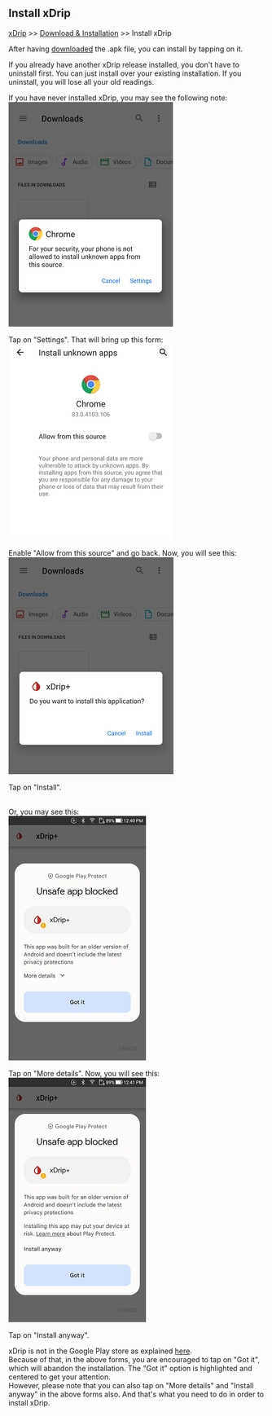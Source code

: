 ## Install xDrip  
[xDrip](../README.md) >> [Download & Installation](./Installation_page.md) >> Install xDrip  
  
After having [downloaded](./Download-xDrip) the .apk file, you can install by tapping on it.  
  
If you already have another xDrip release installed, you don't have to uninstall first.  You can just install over your existing installation.  If you uninstall, you will lose all your old readings.  
  
If you have never installed xDrip, you may see the following note:  
![](./images/InstallNotAllowed.png)  
  
Tap on "Settings".  That will bring up this form:  
![](./images/AllowFromThisSource.png)  
  
Enable "Allow from this source" and go back.  Now, you will see this:  
![](./images/WantToInstall.png)  
  
Tap on "Install".  
<br/>  
  
Or, you may see this:  
![](./images/UnsafeAppBlocked1.png)  
  
Tap on "More details".  Now, you will see this:  
![](./images/UnsafeAppBlocked2.png)  
  
Tap on "Install anyway".  
  
xDrip is not in the Google Play store as explained [here](./App-store.md).  
Because of that, in the above forms, you are encouraged to tap on "Got it", which will abandon the installation.  The "Got it" option is highlighted and centered to get your attention.  
However, please note that you can also tap on "More details" and "Install anyway" in the above forms also.  And that's what you need to do in order to install xDrip.  
  
  
